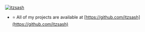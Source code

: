 <p align="left"> <a href="https://github.com/ryo-ma/github-profile-trophy"><img src="https://github-profile-trophy.vercel.app/?username=itzsash" alt="itzsash" /></a> </p>

- ⭐ All of my projects are available at [https://github.com/itzsash](https://github.com/itzsash)
